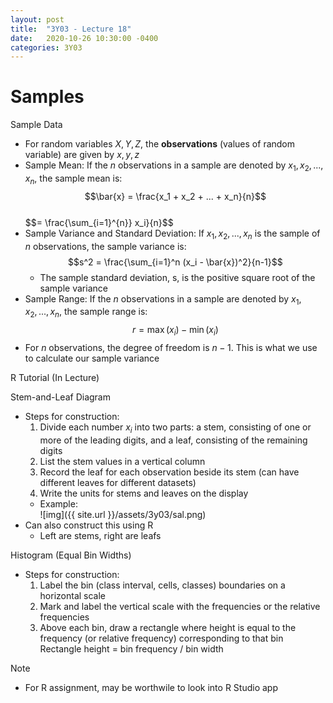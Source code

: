 ```yaml
---
layout: post
title:  "3Y03 - Lecture 18"
date:   2020-10-26 10:30:00 -0400
categories: 3Y03
---
```


Samples
===

Sample Data
- For random variables $X, Y, Z$, the **observations** (values of random variable) are given by $x, y, z$
- Sample Mean: If the *n* observations in a sample are denoted by $x_1, x_2, ..., x_n$, the sample mean is:  
$$\bar{x} = \frac{x_1 + x_2 + ... + x_n}{n}$$  
$$= \frac{\sum_{i=1}^{n}} x_i}{n}$$
- Sample Variance and Standard Deviation: If $x_1, x_2, ..., x_n$ is the sample of *n* observations, the sample variance is:  
$$s^2 = \frac{\sum_{i=1}^n (x_i - \bar{x})^2}{n-1}$$  
    - The sample standard deviation, s, is the positive square root of the sample variance
- Sample Range: If the *n* observations in a sample are denoted by $x_1, x_2, ..., x_n$, the sample range is:  
$$r = \max(x_i) - \min(x_i)$$
- For *n* observations, the degree of freedom is $n-1$. This is what we use to calculate our sample variance

R Tutorial (In Lecture)

Stem-and-Leaf Diagram
- Steps for construction:
    1. Divide each number $x_i$ into two parts: a stem, consisting of one or more of the leading digits, and a leaf, consisting of the remaining digits
    2. List the stem values in a vertical column
    3. Record the leaf for each observation beside its stem (can have different leaves for different datasets)
    4. Write the units for stems and leaves on the display
    - Example:  
    ![img]({{ site.url }}/assets/3y03/sal.png)
- Can also construct this using R
    - Left are stems, right are leafs

Histogram (Equal Bin Widths)
- Steps for construction:
    1. Label the bin (class interval, cells, classes) boundaries on a horizontal scale
    2. Mark and label the vertical scale with the frequencies or the relative frequencies
    3. Above each bin, draw a rectangle where height is equal to the frequency (or relative frequency) corresponding to that bin  
    Rectangle height = bin frequency / bin width

Note
- For R assignment, may be worthwile to look into R Studio app